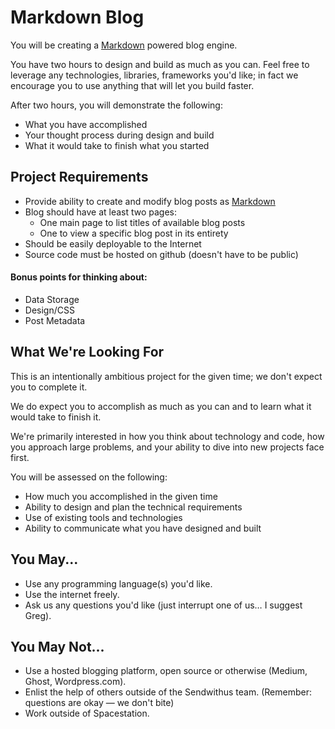 Markdown Blog
==========================================

You will be creating a [Markdown](http://daringfireball.net/projects/markdown/) powered blog engine.

You have two hours to design and build as much as you can. Feel free to leverage any technologies, libraries, frameworks you'd like; in fact we encourage you to use anything that will let you build faster.

After two hours, you will demonstrate the following:
* What you have accomplished
* Your thought process during design and build
* What it would take to finish what you started


Project Requirements
--------------------

* Provide ability to create and modify blog posts as [Markdown](http://daringfireball.net/projects/markdown/syntax)
* Blog should have at least two pages:
  * One main page to list titles of available blog posts
  * One to view a specific blog post in its entirety
* Should be easily deployable to the Internet
* Source code must be hosted on github (doesn't have to be public)

#### Bonus points for thinking about:
* Data Storage
* Design/CSS
* Post Metadata

What We're Looking For
----------------------

This is an intentionally ambitious project for the given time; we don't expect you to complete it.

We do expect you to accomplish as much as you can and to learn what it would take to finish it.

We're primarily interested in how you think about technology and code, how you approach large problems, and your ability to dive into new projects face first.

You will be assessed on the following:
* How much you accomplished in the given time
* Ability to design and plan the technical requirements
* Use of existing tools and technologies
* Ability to communicate what you have designed and built


You May...
----------
* Use any programming language(s) you'd like.
* Use the internet freely.
* Ask us any questions you'd like (just interrupt one of us… I suggest Greg).


You May Not...
--------------
* Use a hosted blogging platform, open source or otherwise (Medium, Ghost, Wordpress.com).
* Enlist the help of others outside of the Sendwithus team. (Remember: questions are okay — we don't bite)
* Work outside of Spacestation.

